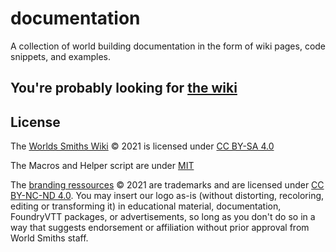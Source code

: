 # documentation

A collection of world building documentation in the form of wiki pages, code snippets, and examples.

## You're probably looking for [the wiki](https://world-smiths.github.io/documentation/wiki/)

## License

The [Worlds Smiths Wiki](https://world-smiths.github.io/documentation/wiki/) © 2021 is licensed under [CC BY-SA 4.0](http://creativecommons.org/licenses/by-sa/4.0/)

The Macros and Helper script are under [MIT](https://opensource.org/licenses/MIT)

The [branding ressources](./branding) © 2021 are trademarks and are licensed under [CC BY-NC-ND 4.0](http://creativecommons.org/licenses/by-nc-nd/4.0/). You may insert our logo as-is (without distorting, recoloring, editing or transforming it) in educational material, documentation, FoundryVTT packages, or advertisements, so long as you don't do so in a way that suggests endorsement or affiliation without prior approval from World Smiths staff.

